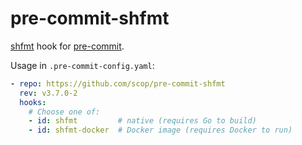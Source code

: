 # pre-commit-shfmt

[shfmt](https://github.com/mvdan/sh#shfmt) hook for
[pre-commit](https://pre-commit.com).

Usage in `.pre-commit-config.yaml`:

```yaml
- repo: https://github.com/scop/pre-commit-shfmt
  rev: v3.7.0-2
  hooks:
    # Choose one of:
    - id: shfmt         # native (requires Go to build)
    - id: shfmt-docker  # Docker image (requires Docker to run)
```
